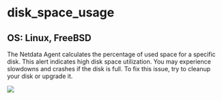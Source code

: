 # disk_space_usage

## OS: Linux, FreeBSD

The Netdata Agent calculates the percentage of used space for a specific disk. This alert indicates high disk space
utilization. You may experience slowdowns and crashes if the disk is full. To fix this issue, try to cleanup your disk
or upgrade it.

![](https://drive.google.com/uc?export=view&id=1elXR92OQn3sWVGXUCjpGi-NwcLNYE24g)

